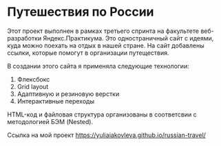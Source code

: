 # __Путешествия по России__

Этот проект выполнен в рамках третьего спринта на факультете веб-разработки Яндекс.Практикума. Это одностраничный сайт с идеями, куда можно поехать на отдых в нашей стране. На сайт добавлены ссылки, которые помогут в организации путеществия. 

В создании этого сайта я применяла следующие технологии: 
1. Флексбокс
2. Grid layout
3. Адаптивную и резиновую верстки 
4. Интерактивные переходы 

HTML-код и файловая структура организованы в соответсвии с методологией БЭМ (Nested).

Ссылка на мой проект https://yuliaiakovleva.github.io/russian-travel/ 